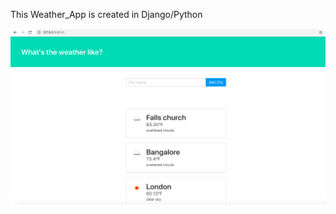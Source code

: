 This Weather_App is created in Django/Python

<img src="https://github.com/shilpahosur25/Weather_App/blob/master/WeatherApp_Screenshot.png">
